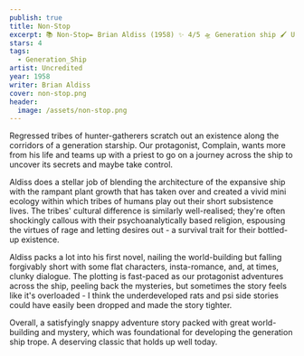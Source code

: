 ```yaml
---
publish: true
title: Non-Stop
excerpt: 📚 Non-Stop✒️ Brian Aldiss (1958) ✨ 4/5 🛸 Generation ship 🖌️ Uncredited
stars: 4
tags:
  - Generation_Ship
artist: Uncredited
year: 1958
writer: Brian Aldiss
cover: non-stop.png
header:
  image: /assets/non-stop.png
---
```

Regressed tribes of hunter-gatherers scratch out an existence along the corridors of a generation starship. Our protagonist, Complain, wants more from his life and teams up with a priest to go on a journey across the ship to uncover its secrets and maybe take control.  
  
Aldiss does a stellar job of blending the architecture of the expansive ship with the rampant plant growth that has taken over and created a vivid mini ecology within which tribes of humans play out their short subsistence lives. The tribes' cultural difference is similarly well-realised; they're often shockingly callous with their psychoanalytically based religion, espousing the virtues of rage and letting desires out - a survival trait for their bottled-up existence.   
  
Aldiss packs a lot into his first novel, nailing the world-building but falling forgivably short with some flat characters, insta-romance, and, at times, clunky dialogue. The plotting is fast-paced as our protagonist adventures across the ship, peeling back the mysteries, but sometimes the story feels like it's overloaded - I think the underdeveloped rats and psi side stories could have easily been dropped and made the story tighter.   
  
Overall, a satisfyingly snappy adventure story packed with great world-building and mystery, which was foundational for developing the generation ship trope. A deserving classic that holds up well today.